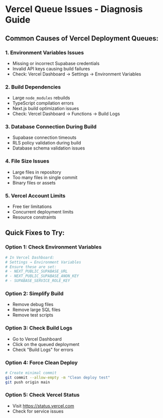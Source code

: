 # Vercel Queue Issues - Diagnosis Guide

## Common Causes of Vercel Deployment Queues:

### 1. **Environment Variables Issues**
- Missing or incorrect Supabase credentials
- Invalid API keys causing build failures
- Check: Vercel Dashboard → Settings → Environment Variables

### 2. **Build Dependencies**
- Large `node_modules` rebuilds
- TypeScript compilation errors
- Next.js build optimization issues
- Check: Vercel Dashboard → Functions → Build Logs

### 3. **Database Connection During Build**
- Supabase connection timeouts
- RLS policy validation during build
- Database schema validation issues

### 4. **File Size Issues**
- Large files in repository
- Too many files in single commit
- Binary files or assets

### 5. **Vercel Account Limits**
- Free tier limitations
- Concurrent deployment limits
- Resource constraints

## Quick Fixes to Try:

### Option 1: Check Environment Variables
```bash
# In Vercel Dashboard:
# Settings → Environment Variables
# Ensure these are set:
# - NEXT_PUBLIC_SUPABASE_URL
# - NEXT_PUBLIC_SUPABASE_ANON_KEY  
# - SUPABASE_SERVICE_ROLE_KEY
```

### Option 2: Simplify Build
- Remove debug files
- Remove large SQL files
- Remove test scripts

### Option 3: Check Build Logs
- Go to Vercel Dashboard
- Click on the queued deployment
- Check "Build Logs" for errors

### Option 4: Force Clean Deploy
```bash
# Create minimal commit
git commit --allow-empty -m "Clean deploy test"
git push origin main
```

### Option 5: Check Vercel Status
- Visit https://status.vercel.com
- Check for service issues

